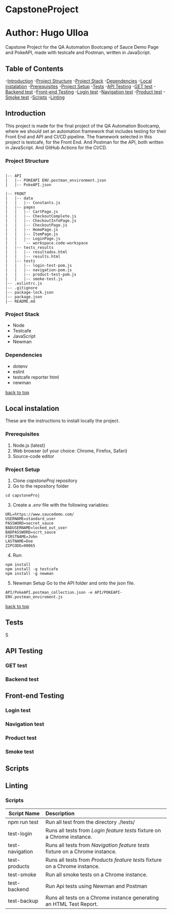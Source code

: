 # CapstoneProject
# Author: Hugo Ulloa
Capstone Project for the QA Automation Bootcamp of Sauce Demo Page and PokeAPI, made with testcafe and Postman, written in JavaScript.

## Table of Contents
-[Introduction](#introduction)
    -[Project Structure](#project-structure)
    -[Project Stack](#project-Stack)
    -[Dependencies](#dependencies)
-[Local instalation](#local-instalation)
    -[Prerequisites](#prerequisites)
    -[Project Setup](#project-setup)
-[Tests](#tests)
    -[API Testing](#API-testing)
        -[GET test](#get-test)
        -[Backend test](#backend-test)
    -[Front-end Testing](#frontend-testing)
        -[Login test](#login-test)
        -[Navigation test](#navigation-test)
        -[Product test](#product-test)
        -[Smoke test](#smoke-test)
    -[Scripts](#scripts)
    -[Linting](#linting)


## Introduction
This project is made for the final project of the QA Automation Bootcamp, where we should set an automation framework that includes testing for their Front End and API and CI/CD pipeline.
The framework selected in this project is testcafe, for the Front End. And Postman for the API, both written in JavaScript. And GitHub Actions for the CI/CD. 

### Project Structure
```

|-- API
|   |-- POKEAPI ENV.postman_environment.json
|   |-- PokeAPI.json

|-- FRONT
|   |-- data
|   |   |-- Constants.js
|   |-- pages
|   |   |-- CartPage.js
|   |   |-- CheckoutComplete.js
|   |   |-- CheckoutInfoPage.js
|   |   |-- CheckoutPage.js
|   |   |-- HomePage.js
|   |   |-- ItemPage.js
|   |   |-- LoginPage.js
|   |   `-- workspace.code-workspace
|   |-- tests_results
|   |   |-- resultados.html
|   |   |-- results.html
|   |-- tests
|   |   |-- login-test-pom.js
|   |   |-- navigation-pom.js
|   |   |-- product-test-pom.js
|   |   |-- smoke-test.js
|-- .eslintrc.js   
|-- .gitignore
|-- package-lock.json
|-- package.json
|-- README.md

```
### Project Stack
- Node
- Testcafe
- JavaScript
- Newman

### Dependencies
- dotenv
- eslint
- testcafe reporter html
- newman


[ back to top ](#table-of-contents)

## Local instalation
These are the instructions to install locally the project. 

### Prerequisites
1. Node.js (latest)
2. Web browser (of your choice: Chrome, Firefox, Safari)
3. Source-code editor


### Project Setup
1. Clone *capstoneProj* repository
2. Go to the repository folder 
```
cd capstoneProj
```
3. Create a *.env* file with the following variables:
```
URL=https://www.saucedemo.com/
USERNAME=standard_user
PASSWORD=secret_sauce
BADUSERNAME=locked_out_user
BADPASSWORD=scrt_sauce
FIRSTNAME=John
LASTNAME=Doe
ZIPCODE=90065
```
4. Run:
```
npm install
npm install -g testcafe
npm install -g newman 

```
5. Newman Setup
 Go to the API folder and onto the json file.
```
API/PokeAPI.postman_collection.json -e API/POKEAPI-ENV.postman_enviroment.js

```
[ back to top ](#table-of-contents)


## Tests
S

## API Testing
### GET test
### Backend test
## Front-end Testing
### Login test
### Navigation test
### Product test
### Smoke test 
## Scripts
## Linting




### Scripts
| Script Name|Description|
|----------|:-------------|
| npm run test | Run all test from the directory ./tests/
| test-login | Runs all tests from *Login feature tests* fixture on a Chrome instance.|
| test-navigation | Runs all tests from *Navigation feature tests* fixture on a Chrome instance.|
|test-products | Runs all tests from *Products feature tests* fixture on a Chrome instance.|
|test-smoke | Run all smoke tests on a Chrome instance.|   
|test-backend | Run Api tests using Newman and Postman|  
|test-backup | Runs all tests on a Chrome instance generating an HTML Test Report.|   



